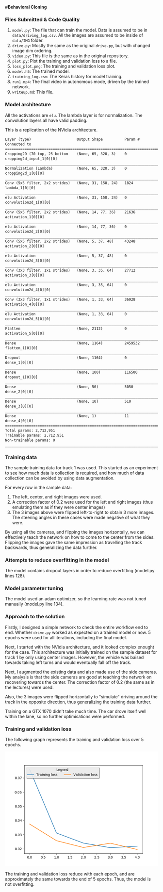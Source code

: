 #**Behavioral Cloning** 

### Files Submitted & Code Quality

1. `model.py`: The file that can train the model. Data is assumed to be in `data/driving_log.csv`. All the images are assumed to be inside of `data/IMG` folder.
1. `drive.py`: Mostly the same as the original `drive.py`, but with changed image dim ordering.
1. `video.py`: This file is the same as in the original repository.
1. `plot.py`: Plot the training and validation loss to a file.
1. `loss_plot.png`: The training and validation loss plot.
1. `model.h5`: The trained model.
1. `training_log.csv`: The Keras history for model training.
1. `run1.mp4`: The final video in autonomous mode, driven by the trained network.
1. `writeup.md`: This file.

### Model architecture

All the activations are `elu`. The lambda layer is for normalization. The convolution layers all have valid padding.

This is a replication of the NVidia architecture.

```____________________________________________________________________________________________________
Layer (type)                     Output Shape          Param #     Connected to                     
====================================================================================================
Cropping2D (70 top, 25 bottom    (None, 65, 320, 3)    0           cropping2d_input_1[0][0]         
____________________________________________________________________________________________________
Normalization (Lambda)           (None, 65, 320, 3)    0           cropping2d_1[0][0]               
____________________________________________________________________________________________________
Conv (5x5 filter, 2x2 strides)   (None, 31, 158, 24)   1824        lambda_1[0][0]                   
____________________________________________________________________________________________________
elu Activation                   (None, 31, 158, 24)   0           convolution2d_1[0][0]            
____________________________________________________________________________________________________
Conv (5x5 filter, 2x2 strides)   (None, 14, 77, 36)    21636       activation_1[0][0]               
____________________________________________________________________________________________________
elu Activation                   (None, 14, 77, 36)    0           convolution2d_2[0][0]            
____________________________________________________________________________________________________
Conv (5x5 filter, 2x2 strides)   (None, 5, 37, 48)     43248       activation_2[0][0]               
____________________________________________________________________________________________________
elu Activation                   (None, 5, 37, 48)     0           convolution2d_3[0][0]            
____________________________________________________________________________________________________
Conv (3x3 filter, 1x1 strides)   (None, 3, 35, 64)     27712       activation_3[0][0]               
____________________________________________________________________________________________________
elu Activation                   (None, 3, 35, 64)     0           convolution2d_4[0][0]            
____________________________________________________________________________________________________
Conv (3x3 filter, 1x1 strides)   (None, 1, 33, 64)     36928       activation_4[0][0]               
____________________________________________________________________________________________________
elu Activation                   (None, 1, 33, 64)     0           convolution2d_5[0][0]            
____________________________________________________________________________________________________
Flatten                          (None, 2112)          0           activation_5[0][0]               
____________________________________________________________________________________________________
Dense                            (None, 1164)          2459532     flatten_1[0][0]                  
____________________________________________________________________________________________________
Dropout                          (None, 1164)          0           dense_1[0][0]                    
____________________________________________________________________________________________________
Dense                            (None, 100)           116500      dropout_1[0][0]                  
____________________________________________________________________________________________________
Dense                            (None, 50)            5050        dense_2[0][0]                    
____________________________________________________________________________________________________
Dense                            (None, 10)            510         dense_3[0][0]                    
____________________________________________________________________________________________________
Dense                            (None, 1)             11          dense_4[0][0]                    
====================================================================================================
Total params: 2,712,951
Trainable params: 2,712,951
Non-trainable params: 0
____________________________________________________________________________________________________
```

### Training data

The sample training data for track 1 was used. This started as an experiment to see how much data is collection is required, and how much of data collection can be avoided by using data augmentation.

For every row in the sample data:
1. The left, center, and right images were used.
1. A correction factor of 0.2 were used for the left and right images (thus emulating them as if they were center images)
1. The 3 images above were flipped left-to-right to obtain 3 more images. The steering angles in these cases were made negative of what they were.

By using all the cameras, and flipping the images horizontally, we can effectively teach the network on how to come to the center from the sides. Flipping the images gave the same impression as travelling the track backwards, thus generalizing the data further.

### Attempts to reduce overfitting in the model

The model contains dropout layers in order to reduce overfitting (model.py lines 128). 

### Model parameter tuning

The model used an adam optimizer, so the learning rate was not tuned manually (model.py line 134).

### Approach to the solution

Firstly, I designed a simple network to check the entire workflow end to end. Whether `drive.py` worked as expected on a trained model or now. 5 epochs were used for all iterations, including the final model.

Next, I started with the NVidia architecture, and it looked complex enought for the case. This architecture was initially trained on the sample dataset for track 1 by only using center images. However, the vehicle was baised towards taking left turns and would eventually fall off the track.

Next, I augmented the existing data and also made use of the side cameras. My analysis is that the side cameras are good at teaching the network on recovering towards the center. The correction factor of 0.2 (the same as in the lectures) were used.

Also, the 3 images were flipped horizontally to "simulate" driving around the track in the opposite direction, thus generalizing the training data further.

Training on a GTX 1070 didn't take much time. The car drove itself well within the lane, so no further optimisations were performed.

### Training and validation loss

The following graph represents the training and validation loss over 5 epochs.

![](loss_plot.png)

The training and validation loss reduce with each epoch, and are approximately the same towards the end of 5 epochs. Thus, the model is not overfitting.
